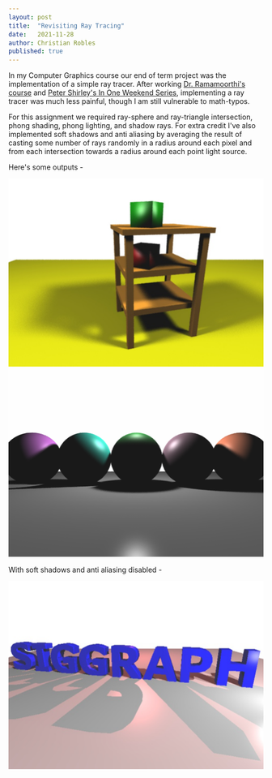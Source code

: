 ```yaml
---
layout: post
title:  "Revisiting Ray Tracing"
date:   2021-11-28
author: Christian Robles
published: true
---
```


In my Computer Graphics course our end of term project was the implementation of a simple ray tracer. After working [Dr. Ramamoorthi's course](/2020/10/25/edx-graphics.html) and [Peter Shirley's In One Weekend Series](/2020/05/26/raytracing-weekend.html), implementing a ray tracer was much less painful, though I am still vulnerable to math-typos.

For this assignment we required ray-sphere and ray-triangle intersection, phong shading, phong lighting, and shadow rays. For extra credit I've also implemented soft shadows and anti aliasing by averaging the result of casting some number of rays randomly in a radius around each pixel and from each intersection towards a radius around each point light source.

Here's some outputs -

<img src="/assets/images/rtrevisited/table.png" alt="table" width="505"/>

<img src="/assets/images/rtrevisited/spheres.png" alt="spheres" width="505"/>

With soft shadows and anti aliasing disabled -

<img src="/assets/images/rtrevisited/siggraph.png" alt="siggraph" width="505"/>
